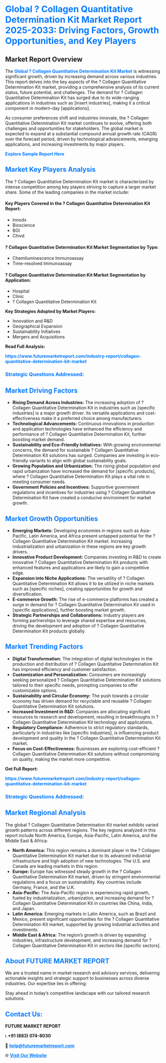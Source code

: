 <h1 style="color: #007BFF;">Global ? Collagen Quantitative Determination Kit Market Report 2025-2033: Driving Factors, Growth Opportunities, and Key Players</h1>

<section id="overview">
<h2>Market Report Overview</h2>
<p>The <a href="https://www.futuremarketreport.com/industry-report/collagen-quantitative-determination-kit-market" style="color: #007BFF; text-decoration: none;"><strong>Global ? Collagen Quantitative Determination Kit Market</strong></a> is witnessing significant growth, driven by increasing demand across various industries. This report delves into the key aspects of the ? Collagen Quantitative Determination Kit market, providing a comprehensive analysis of its current status, future potential, and challenges. The demand for ? Collagen Quantitative Determination Kit has surged due to its wide-ranging applications in industries such as [insert industries], making it a critical component in modern-day [applications].</p>
<p>As consumer preferences shift and industries innovate, the ? Collagen Quantitative Determination Kit market continues to evolve, offering both challenges and opportunities for stakeholders. The global market is expected to expand at a substantial compound annual growth rate (CAGR) over the forecast period, driven by technological advancements, emerging applications, and increasing investments by major players.</p>
</section>

<section id="overview">
<p><a href="https://www.futuremarketreport.com/request-sample/reportId=123762" style="color: #007BFF; text-decoration: none;"><strong>Explore Sample Report Here</strong></a></p>
</section>

<section id="key-players">
<h2 style="color: #007BFF;">Market Key Players Analysis</h2>
<p>The ? Collagen Quantitative Determination Kit market is characterized by intense competition among key players striving to capture a larger market share. Some of the leading companies in the market include:</p>
<h4>Key Players Covered in the ? Collagen Quantitative Determination Kit Report:</h4>
<ul><li>Innodx</li><li>Bioscience</li><li>BGI</li><li>Chivd</li></ul>
<h4>? Collagen Quantitative Determination Kit Market Segmentation by Type:</h4>
<ul><li>Chemiluminescence Immunoassay</li><li>Time-resolved Immunoassay</li></ul>

<h4>? Collagen Quantitative Determination Kit Market Segmentation by Application:</h4>
<ul><li>Hospital</li><li>Clinic</li><li>? Collagen Quantitative Determination Kit</li></ul>
<p><strong>Key Strategies Adopted by Market Players:</strong></p>
<ul>
<li>Innovation and R&D</li>
<li>Geographical Expansion</li>
<li>Sustainability Initiatives</li>
<li>Mergers and Acquisitions</li>
</ul>
</section>

<section>
<p><strong>Read Full Analysis: </strong></p><a href="https://www.futuremarketreport.com/industry-report/collagen-quantitative-determination-kit-market" style="color: #007BFF; text-decoration: none;"><strong>https://www.futuremarketreport.com/industry-report/collagen-quantitative-determination-kit-market</strong></a>
<h3 style="color: #007BFF;">Strategic Questions Addressed:</h3>
</section>

<section id="driving-factors">
<h2 style="color: #007BFF;">Market Driving Factors</h2>
<ul>
<li><strong>Rising Demand Across Industries:</strong> The increasing adoption of ? Collagen Quantitative Determination Kit in industries such as [specific industries] is a major growth driver. Its versatile applications and cost-effectiveness make it a preferred choice among manufacturers.</li>
<li><strong>Technological Advancements:</strong> Continuous innovations in production and application technologies have enhanced the efficiency and performance of ? Collagen Quantitative Determination Kit, further boosting market demand.</li>
<li><strong>Sustainability and Eco-Friendly Initiatives:</strong> With growing environmental concerns, the demand for sustainable ? Collagen Quantitative Determination Kit solutions has surged. Companies are investing in eco-friendly variants to align with global sustainability goals.</li>
<li><strong>Growing Population and Urbanization:</strong> The rising global population and rapid urbanization have increased the demand for [specific products], where ? Collagen Quantitative Determination Kit plays a vital role in meeting consumer needs.</li>
<li><strong>Government Policies and Incentives:</strong> Supportive government regulations and incentives for industries using ? Collagen Quantitative Determination Kit have created a conducive environment for market growth.</li>
</ul>
</section>

<section id="growth-opportunities">
<h2 style="color: #007BFF;">Market Growth Opportunities</h2>
<ul>
<li><strong>Emerging Markets:</strong> Developing economies in regions such as Asia-Pacific, Latin America, and Africa present untapped potential for the ? Collagen Quantitative Determination Kit market. Increasing industrialization and urbanization in these regions are key growth drivers.</li>
<li><strong>Innovative Product Development:</strong> Companies investing in R&D to create innovative ? Collagen Quantitative Determination Kit products with enhanced features and applications are likely to gain a competitive edge.</li>
<li><strong>Expansion into Niche Applications:</strong> The versatility of ? Collagen Quantitative Determination Kit allows it to be utilized in niche markets such as [specific niches], creating opportunities for growth and diversification.</li>
<li><strong>E-commerce Growth:</strong> The rise of e-commerce platforms has created a surge in demand for ? Collagen Quantitative Determination Kit used in [specific applications], further boosting market growth.</li>
<li><strong>Strategic Partnerships and Collaborations:</strong> Industry players are forming partnerships to leverage shared expertise and resources, driving the development and adoption of ? Collagen Quantitative Determination Kit products globally.</li>
</ul>
</section>

<section id="trending-factors">
<h2 style="color: #007BFF;">Market Trending Factors</h2>
<ul>
<li><strong>Digital Transformation:</strong> The integration of digital technologies in the production and distribution of ? Collagen Quantitative Determination Kit has improved efficiency and customer satisfaction.</li>
<li><strong>Customization and Personalization:</strong> Consumers are increasingly seeking personalized ? Collagen Quantitative Determination Kit solutions tailored to their specific needs, prompting companies to offer customizable options.</li>
<li><strong>Sustainability and Circular Economy:</strong> The push towards a circular economy has driven demand for recyclable and reusable ? Collagen Quantitative Determination Kit solutions.</li>
<li><strong>Increased Investment in R&D:</strong> Companies are allocating significant resources to research and development, resulting in breakthroughs in ? Collagen Quantitative Determination Kit technology and applications.</li>
<li><strong>Regulatory Compliance:</strong> Adherence to strict regulatory standards, particularly in industries like [specific industries], is influencing product development and quality in the ? Collagen Quantitative Determination Kit market.</li>
<li><strong>Focus on Cost-Effectiveness:</strong> Businesses are exploring cost-efficient ? Collagen Quantitative Determination Kit solutions without compromising on quality, making the market more competitive.</li>
</ul>
</section>

<section>
<p><strong>Get Full Report: </strong></p><a href="https://www.futuremarketreport.com/industry-report/collagen-quantitative-determination-kit-market" style="color: #007BFF; text-decoration: none;"><strong>https://www.futuremarketreport.com/industry-report/collagen-quantitative-determination-kit-market</strong></a>
<h3 style="color: #007BFF;">Strategic Questions Addressed:</h3>
</section>


<section id="regional-analysis">
<h2 style="color: #007BFF;">Market Regional Analysis</h2>
<p>The global ? Collagen Quantitative Determination Kit market exhibits varied growth patterns across different regions. The key regions analyzed in this report include North America, Europe, Asia-Pacific, Latin America, and the Middle East & Africa:</p>
<ul>
<li><strong>North America:</strong> This region remains a dominant player in the ? Collagen Quantitative Determination Kit market due to its advanced industrial infrastructure and high adoption of new technologies. The U.S. and Canada are leading markets in this region.</li>
<li><strong>Europe:</strong> Europe has witnessed steady growth in the ? Collagen Quantitative Determination Kit market, driven by stringent environmental regulations and a focus on sustainability. Key countries include Germany, France, and the U.K.</li>
<li><strong>Asia-Pacific:</strong> The Asia-Pacific region is experiencing rapid growth, fueled by industrialization, urbanization, and increasing demand for ? Collagen Quantitative Determination Kit in countries like China, India, and Japan.</li>
<li><strong>Latin America:</strong> Emerging markets in Latin America, such as Brazil and Mexico, present significant opportunities for the ? Collagen Quantitative Determination Kit market, supported by growing industrial activities and investments.</li>
<li><strong>Middle East & Africa:</strong> The region’s growth is driven by expanding industries, infrastructure development, and increasing demand for ? Collagen Quantitative Determination Kit in sectors like [specific sectors].</li>
</ul>
</section>

<footer>
<h2 style="color: #007BFF;">About FUTURE MARKET REPORT</h2>
<p>We are a trusted name in market research and advisory services, delivering actionable insights and strategic support to businesses across diverse industries. Our expertise lies in offering:</p>

<p>Stay ahead in today’s competitive landscape with our tailored research solutions.</p>

<h2 style="color: #007BFF;">Contact Us:</h2>
<p><strong>FUTURE MARKET REPORT</strong></p>
<p>📞 <strong>+91 (883) 074-8030</strong></p>
<p>📧 <strong><a href="mailto:help@futuremarketreport.com" style="color: #007BFF;">help@futuremarketreport.com</a></strong></p>
<p>🌐 <strong><a href="https://www.futuremarketreport.com/" style="color: #007BFF;">Visit Our Website</a></strong></p>
</footer>